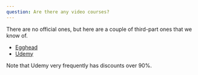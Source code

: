 ```yaml
---
question: Are there any video courses?
---
```


There are no official ones, but here are a couple of third-part ones that we know of.

- [Egghead](https://egghead.io/playlists/getting-started-with-svelte-3-05a8541a)
- [Udemy](https://www.udemy.com/sveltejs-the-complete-guide/)

Note that Udemy very frequently has discounts over 90%.
